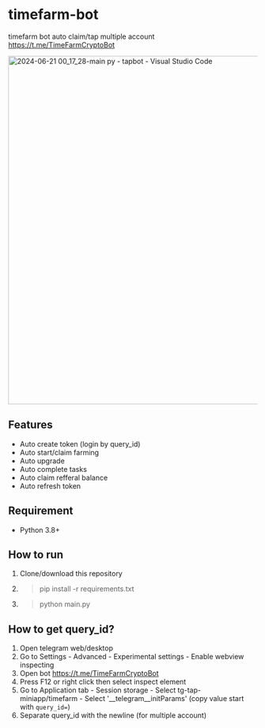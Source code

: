 ﻿# timefarm-bot
timefarm bot auto claim/tap multiple account https://t.me/TimeFarmCryptoBot

<img width="705" alt="2024-06-21 00_17_28-main py - tapbot - Visual Studio Code" src="https://github.com/maldiharyojudanto/timefarm-bot/assets/76139419/c12ba345-27a9-4320-80e9-3eb7d464f0e7">

## Features
- Auto create token (login by query_id)
- Auto start/claim farming
- Auto upgrade
- Auto complete tasks
- Auto claim refferal balance
- Auto refresh token

## Requirement
- Python 3.8+

## How to run
1. Clone/download this repository
2. > pip install -r requirements.txt
3. > python main.py

## How to get query_id?
1. Open telegram web/desktop
2. Go to Settings - Advanced - Experimental settings - Enable webview inspecting
3. Open bot https://t.me/TimeFarmCryptoBot
4. Press F12 or right click then select inspect element
5. Go to Application tab - Session storage - Select tg-tap-miniapp/timefarm - Select '__telegram__initParams' (copy value start with ```query_id=```)
6. Separate query_id with the newline (for multiple account)
